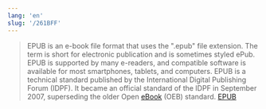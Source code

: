 ```yaml
---
lang: 'en'
slug: '/261BFF'
---
```


> EPUB is an e-book file format that uses the ".epub" file extension. The term is short for electronic publication and is sometimes styled ePub. EPUB is supported by many e-readers, and compatible software is available for most smartphones, tablets, and computers. EPUB is a technical standard published by the International Digital Publishing Forum (IDPF). It became an official standard of the IDPF in September 2007, superseding the older Open [eBook](./../.././docs/pages/eBook.md) (OEB) standard. [EPUB](https://en.wikipedia.org/wiki/EPUB)

<head>
  <html lang="en-US"/>
</head>
